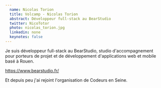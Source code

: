 ```yaml
---
  name: Nicolas Torion
  title: Volcamp - Nicolas Torion
  abstract: Développeur full-stack au BearStudio
  twitter: NicoTotor
  photo: nicolas_torion.jpg
  linkedin: none
  keynotes: false
---
```

Je suis développeur full-stack au BearStudio, studio d'accompagnement pour porteurs de projet et de développement d'applications web et mobile basé à Rouen.

https://www.bearstudio.fr/

Et depuis peu j'ai rejoint l'organisation de Codeurs en Seine.
